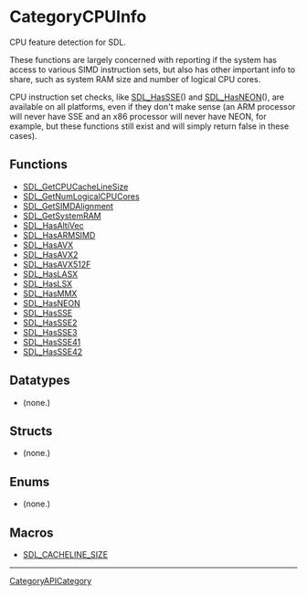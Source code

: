 # CategoryCPUInfo

CPU feature detection for SDL.

These functions are largely concerned with reporting if the system has
access to various SIMD instruction sets, but also has other important info
to share, such as system RAM size and number of logical CPU cores.

CPU instruction set checks, like [SDL_HasSSE](SDL_HasSSE)() and
[SDL_HasNEON](SDL_HasNEON)(), are available on all platforms, even if they
don't make sense (an ARM processor will never have SSE and an x86 processor
will never have NEON, for example, but these functions still exist and will
simply return false in these cases).

<!-- END CATEGORY DOCUMENTATION -->

## Functions

<!-- DO NOT HAND-EDIT CATEGORY LISTS, THEY ARE AUTOGENERATED AND WILL BE OVERWRITTEN, BASED ON TAGS IN INDIVIDUAL PAGE FOOTERS. EDIT THOSE INSTEAD. -->
<!-- BEGIN CATEGORY LIST: CategoryCPUInfo, CategoryAPIFunction -->
- [SDL_GetCPUCacheLineSize](SDL_GetCPUCacheLineSize)
- [SDL_GetNumLogicalCPUCores](SDL_GetNumLogicalCPUCores)
- [SDL_GetSIMDAlignment](SDL_GetSIMDAlignment)
- [SDL_GetSystemRAM](SDL_GetSystemRAM)
- [SDL_HasAltiVec](SDL_HasAltiVec)
- [SDL_HasARMSIMD](SDL_HasARMSIMD)
- [SDL_HasAVX](SDL_HasAVX)
- [SDL_HasAVX2](SDL_HasAVX2)
- [SDL_HasAVX512F](SDL_HasAVX512F)
- [SDL_HasLASX](SDL_HasLASX)
- [SDL_HasLSX](SDL_HasLSX)
- [SDL_HasMMX](SDL_HasMMX)
- [SDL_HasNEON](SDL_HasNEON)
- [SDL_HasSSE](SDL_HasSSE)
- [SDL_HasSSE2](SDL_HasSSE2)
- [SDL_HasSSE3](SDL_HasSSE3)
- [SDL_HasSSE41](SDL_HasSSE41)
- [SDL_HasSSE42](SDL_HasSSE42)
<!-- END CATEGORY LIST -->

## Datatypes

<!-- DO NOT HAND-EDIT CATEGORY LISTS, THEY ARE AUTOGENERATED AND WILL BE OVERWRITTEN, BASED ON TAGS IN INDIVIDUAL PAGE FOOTERS. EDIT THOSE INSTEAD. -->
<!-- BEGIN CATEGORY LIST: CategoryCPUInfo, CategoryAPIDatatype -->
- (none.)
<!-- END CATEGORY LIST -->

## Structs

<!-- DO NOT HAND-EDIT CATEGORY LISTS, THEY ARE AUTOGENERATED AND WILL BE OVERWRITTEN, BASED ON TAGS IN INDIVIDUAL PAGE FOOTERS. EDIT THOSE INSTEAD. -->
<!-- BEGIN CATEGORY LIST: CategoryCPUInfo, CategoryAPIStruct -->
- (none.)
<!-- END CATEGORY LIST -->

## Enums

<!-- DO NOT HAND-EDIT CATEGORY LISTS, THEY ARE AUTOGENERATED AND WILL BE OVERWRITTEN, BASED ON TAGS IN INDIVIDUAL PAGE FOOTERS. EDIT THOSE INSTEAD. -->
<!-- BEGIN CATEGORY LIST: CategoryCPUInfo, CategoryAPIEnum -->
- (none.)
<!-- END CATEGORY LIST -->

## Macros

<!-- DO NOT HAND-EDIT CATEGORY LISTS, THEY ARE AUTOGENERATED AND WILL BE OVERWRITTEN, BASED ON TAGS IN INDIVIDUAL PAGE FOOTERS. EDIT THOSE INSTEAD. -->
<!-- BEGIN CATEGORY LIST: CategoryCPUInfo, CategoryAPIMacro -->
- [SDL_CACHELINE_SIZE](SDL_CACHELINE_SIZE)
<!-- END CATEGORY LIST -->


----
[CategoryAPICategory](CategoryAPICategory)


